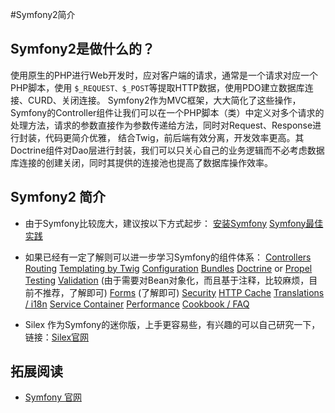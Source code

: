 #Symfony2简介


## Symfony2是做什么的？

使用原生的PHP进行Web开发时，应对客户端的请求，通常是一个请求对应一个PHP脚本，使用 ```$_REQUEST、$_POST```等提取HTTP数据，使用PDO建立数据库连接、CURD、关闭连接。
Symfony2作为MVC框架，大大简化了这些操作，Symfony的Controller组件让我们可以在一个PHP脚本（类）中定义对多个请求的处理方法，请求的参数直接作为参数传递给方法，同时对Request、Response进行封装，代码更简介优雅，
结合Twig，前后端有效分离，开发效率更高。其Doctrine组件对Dao层进行封装，我们可以只关心自己的业务逻辑而不必考虑数据库连接的创建关闭，同时其提供的连接池也提高了数据库操作效率。

## Symfony2 简介

* 由于Symfony比较庞大，建议按以下方式起步：
[安装Symfony](http://symfony.com/doc/current/book/installation.html)
[Symfony最佳实践](http://symfony.com/doc/current/best_practices/index.html)

* 如果已经有一定了解则可以进一步学习Symfony的组件体系：
[Controllers](http://symfony.com/doc/current/book/controller.html)
[Routing](http://symfony.com/doc/current/book/routing.html)
[Templating by Twig](http://symfony.com/doc/current/book/templating.html)
[Configuration](http://symfony.com/doc/current/book/configuration.html)
[Bundles](http://symfony.com/doc/current/book/bundles.html)
[Doctrine](http://symfony.com/doc/current/book/doctrine.html) or [Propel](http://symfony.com/doc/current/book/propel.html)
[Testing](http://symfony.com/doc/current/book/testing.html)
[Validation](http://symfony.com/doc/current/book/validation.html) (由于需要对Bean对象化，而且基于注释，比较麻烦，目前不推荐，了解即可)
[Forms](http://symfony.com/doc/current/book/forms.html) (了解即可)
[Security](http://symfony.com/doc/current/book/security.html)
[HTTP Cache](http://symfony.com/doc/current/book/http_cache.html)
[Translations / i18n](http://symfony.com/doc/current/book/translation.html)
[Service Container](http://symfony.com/doc/current/book/service_container.html)
[Performance](http://symfony.com/doc/current/book/performance.html)
[Cookbook / FAQ](http://symfony.com/doc/current/cookbook/index.html)

* Silex 
  作为Symfony的迷你版，上手更容易些，有兴趣的可以自己研究一下，链接：[Silex官网](http://silex.sensiolabs.org/)

## 拓展阅读

* [Symfony 官网](http://symfony.com/)